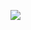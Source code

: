 <a href="https://codeclimate.com/github/ginajoseph/tweets"><img src="https://codeclimate.com/github/ginajoseph/tweets/badges/gpa.svg" /></a>